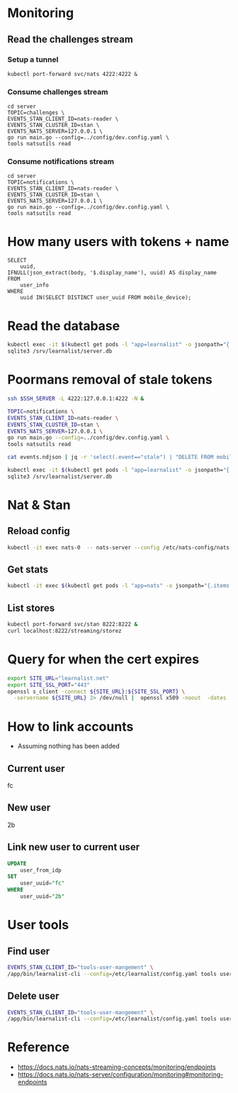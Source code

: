 # Monitoring



## Read the challenges stream
### Setup a tunnel
```
kubectl port-forward svc/nats 4222:4222 &
```

### Consume challenges stream
```
cd server
TOPIC=challenges \
EVENTS_STAN_CLIENT_ID=nats-reader \
EVENTS_STAN_CLUSTER_ID=stan \
EVENTS_NATS_SERVER=127.0.0.1 \
go run main.go --config=../config/dev.config.yaml \
tools natsutils read
```

### Consume notifications stream
```
cd server
TOPIC=notifications \
EVENTS_STAN_CLIENT_ID=nats-reader \
EVENTS_STAN_CLUSTER_ID=stan \
EVENTS_NATS_SERVER=127.0.0.1 \
go run main.go --config=../config/dev.config.yaml \
tools natsutils read
```


# How many users with tokens + name

```
SELECT
	uuid,
IFNULL(json_extract(body, '$.display_name'), uuid) AS display_name
FROM
	user_info
WHERE
	uuid IN(SELECT DISTINCT user_uuid FROM mobile_device);
```


# Read the database
```sh
kubectl exec -it $(kubectl get pods -l "app=learnalist" -o jsonpath="{.items[0].metadata.name}") -c api -- sh
sqlite3 /srv/learnalist/server.db
```


# Poormans removal of stale tokens

```sh
ssh $SSH_SERVER -L 4222:127.0.0.1:4222 -N &
```

```sh
TOPIC=notifications \
EVENTS_STAN_CLIENT_ID=nats-reader \
EVENTS_STAN_CLUSTER_ID=stan \
EVENTS_NATS_SERVER=127.0.0.1 \
go run main.go --config=../config/dev.config.yaml \
tools natsutils read
```

```sh
cat events.ndjson | jq -r 'select(.event=="stale") | "DELETE FROM mobile_device WHERE token=\"\(.token)\";"'
```

```sh
kubectl exec -it $(kubectl get pods -l "app=learnalist" -o jsonpath="{.items[0].metadata.name}") -c api -- sh
sqlite3 /srv/learnalist/server.db
```


# Nat & Stan

## Reload config
```sh
kubectl -it exec nats-0  -- nats-server --config /etc/nats-config/nats.conf -sl reload
```

## Get stats

```sh
kubectl -it exec $(kubectl get pods -l "app=nats" -o jsonpath="{.items[0].metadata.name}")  -- wget -qO - 'localhost:8222/varz' | jq
```

## List stores
```sh
kubectl port-forward svc/stan 8222:8222 &
curl localhost:8222/streaming/storez
```

# Query for when the cert expires
```sh
export SITE_URL="learnalist.net"
export SITE_SSL_PORT="443"
openssl s_client -connect ${SITE_URL}:${SITE_SSL_PORT} \
  -servername ${SITE_URL} 2> /dev/null |  openssl x509 -noout  -dates
```

# How to link accounts
- Assuming nothing has been added
## Current user
fc
## New user
2b

## Link new user to current user
```sql
UPDATE
    user_from_idp
SET
    user_uuid="fc"
WHERE
    user_uuid="2b"
```

# User tools
## Find user
```sh
EVENTS_STAN_CLIENT_ID="tools-user-mangement" \
/app/bin/learnalist-cli --config=/etc/learnalist/config.yaml tools user find "iamtest1"
```

## Delete user
```sh
EVENTS_STAN_CLIENT_ID="tools-user-mangement" \
/app/bin/learnalist-cli --config=/etc/learnalist/config.yaml tools user delete
```

# Reference
- https://docs.nats.io/nats-streaming-concepts/monitoring/endpoints
- https://docs.nats.io/nats-server/configuration/monitoring#monitoring-endpoints
